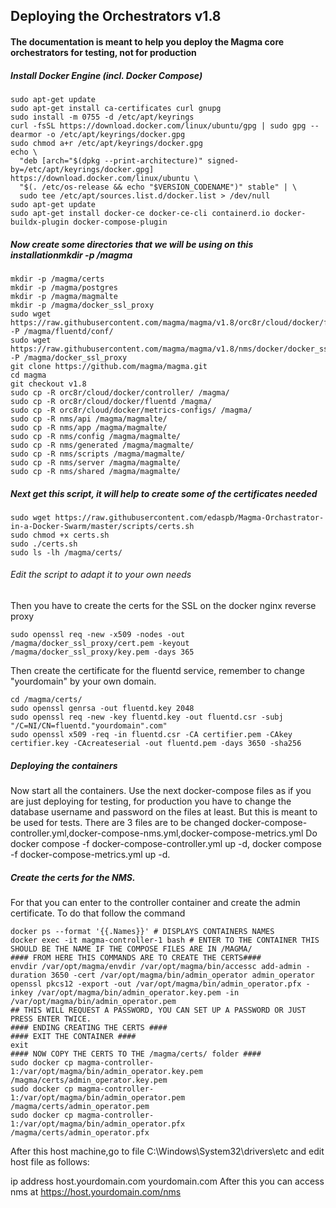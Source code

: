 ## Deploying the Orchestrators v1.8
#### The documentation is meant to help you deploy the Magma core orchestrators for testing, not for production 
##### Install Docker Engine (incl. Docker Compose)
```
sudo apt-get update
sudo apt-get install ca-certificates curl gnupg
sudo install -m 0755 -d /etc/apt/keyrings
curl -fsSL https://download.docker.com/linux/ubuntu/gpg | sudo gpg --dearmor -o /etc/apt/keyrings/docker.gpg
sudo chmod a+r /etc/apt/keyrings/docker.gpg
echo \
  "deb [arch="$(dpkg --print-architecture)" signed-by=/etc/apt/keyrings/docker.gpg] https://download.docker.com/linux/ubuntu \
  "$(. /etc/os-release && echo "$VERSION_CODENAME")" stable" | \
  sudo tee /etc/apt/sources.list.d/docker.list > /dev/null
sudo apt-get update
sudo apt-get install docker-ce docker-ce-cli containerd.io docker-buildx-plugin docker-compose-plugin
```
##### Now create some directories that we will be using on this installationmkdir -p /magma
```
mkdir -p /magma/certs
mkdir -p /magma/postgres
mkdir -p /magma/magmalte
mkdir -p /magma/docker_ssl_proxy
sudo wget https://raw.githubusercontent.com/magma/magma/v1.8/orc8r/cloud/docker/fluentd/conf/fluent.conf -P /magma/fluentd/conf/
sudo wget https://raw.githubusercontent.com/magma/magma/v1.8/nms/docker/docker_ssl_proxy/proxy_ssl.conf -P /magma/docker_ssl_proxy
git clone https://github.com/magma/magma.git
cd magma
git checkout v1.8
sudo cp -R orc8r/cloud/docker/controller/ /magma/
sudo cp -R orc8r/cloud/docker/fluentd /magma/
sudo cp -R orc8r/cloud/docker/metrics-configs/ /magma/
sudo cp -R nms/api /magma/magmalte/
sudo cp -R nms/app /magma/magmalte/
sudo cp -R nms/config /magma/magmalte/
sudo cp -R nms/generated /magma/magmalte/
sudo cp -R nms/scripts /magma/magmalte/
sudo cp -R nms/server /magma/magmalte/
sudo cp -R nms/shared /magma/magmalte/
```
##### Next get this script, it will help to create some of the certificates needed
```
sudo wget https://raw.githubusercontent.com/edaspb/Magma-Orchastrator-in-a-Docker-Swarm/master/scripts/certs.sh
sudo chmod +x certs.sh
sudo ./certs.sh
sudo ls -lh /magma/certs/
```
###### Edit the script to adapt it to your own needs 
Then you have to create the certs for the SSL on the docker nginx reverse proxy 
```
sudo openssl req -new -x509 -nodes -out /magma/docker_ssl_proxy/cert.pem -keyout /magma/docker_ssl_proxy/key.pem -days 365
```
Then create the certificate for the fluentd service, remember to change "yourdomain" by your own domain. 
```
cd /magma/certs/
sudo openssl genrsa -out fluentd.key 2048
sudo openssl req -new -key fluentd.key -out fluentd.csr -subj "/C=NI/CN=fluentd."yourdomain".com"
sudo openssl x509 -req -in fluentd.csr -CA certifier.pem -CAkey certifier.key -CAcreateserial -out fluentd.pem -days 3650 -sha256
```
##### Deploying the containers 
Now start all the containers. Use the next docker-compose files as if you are just deploying for testing, for production you have to change the database username and password on the files at least. But this is meant to be used for tests. 
  There are 3 files are to be changed docker-compose-controller.yml,docker-compose-nms.yml,docker-compose-metrics.yml
  Do docker compose -f docker-compose-controller.yml up -d, docker compose -f docker-compose-metrics.yml up -d. 
##### Create the certs for the NMS.  
For that you can enter to the controller container and create the admin certificate. To do that follow the command 
```
docker ps --format '{{.Names}}' # DISPLAYS CONTAINERS NAMES
docker exec -it magma-controller-1 bash # ENTER TO THE CONTAINER THIS SHOULD BE THE NAME IF THE COMPOSE FILES ARE IN /MAGMA/
#### FROM HERE THIS COMMANDS ARE TO CREATE THE CERTS####
envdir /var/opt/magma/envdir /var/opt/magma/bin/accessc add-admin -duration 3650 -cert /var/opt/magma/bin/admin_operator admin_operator
openssl pkcs12 -export -out /var/opt/magma/bin/admin_operator.pfx -inkey /var/opt/magma/bin/admin_operator.key.pem -in /var/opt/magma/bin/admin_operator.pem
## THIS WILL REQUEST A PASSWORD, YOU CAN SET UP A PASSWORD OR JUST PRESS ENTER TWICE.
#### ENDING CREATING THE CERTS ####
#### EXIT THE CONTAINER ####
exit
#### NOW COPY THE CERTS TO THE /magma/certs/ folder ####
sudo docker cp magma-controller-1:/var/opt/magma/bin/admin_operator.key.pem /magma/certs/admin_operator.key.pem
sudo docker cp magma-controller-1:/var/opt/magma/bin/admin_operator.pem /magma/certs/admin_operator.pem
sudo docker cp magma-controller-1:/var/opt/magma/bin/admin_operator.pfx /magma/certs/admin_operator.pfx
```
After this host machine,go to file
C:\Windows\System32\drivers\etc
and edit host file as follows:

ip address host.yourdomain.com yourdomain.com
After this 
you can access nms at
https://host.yourdomain.com/nms
